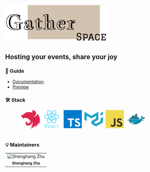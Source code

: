 ## ![Logo](./doc/static/img/logo.png)

## Hosting your events, share your joy

### :pushpin: Guide

- [Documentation]()
- [Preview]()

### :hammer_and_wrench: Stack

<div align=center>
  <img src="https://raw.githubusercontent.com/devicons/devicon/master/icons/nestjs/nestjs-plain.svg" title="Csharp" alt="Nest.Js" width="60" height="60"/>&nbsp;
  <img src="https://raw.githubusercontent.com/devicons/devicon/1119b9f84c0290e0f0b38982099a2bd027a48bf1/icons/react/react-original-wordmark.svg" title="React" alt="React" width="60" height="60"/>&nbsp;
  <img src="https://raw.githubusercontent.com/devicons/devicon/master/icons/typescript/typescript-plain.svg" title="TypeScript" alt="React" width="60" height="60"/>&nbsp;
  <img src="https://raw.githubusercontent.com/devicons/devicon/master/icons/materialui/materialui-plain.svg" title="MUI" alt="JavaScript" width="60" height="60"/>&nbsp;
  <img src="https://raw.githubusercontent.com/devicons/devicon/1119b9f84c0290e0f0b38982099a2bd027a48bf1/icons/javascript/javascript-original.svg" title="JavaScript" alt="JavaScript" width="60" height="60"/>&nbsp;
  <img src="https://raw.githubusercontent.com/devicons/devicon/1119b9f84c0290e0f0b38982099a2bd027a48bf1/icons/docker/docker-original.svg" title="Docker" alt="Docker" width="60" height="60"/>
</div>
<br/>

### :bulb: Maintainers

<table align=center>
  <tbody>
    <tr>
    <td align="center"><a><img src="https://avatars.githubusercontent.com/u/67240191?v=4" width="100px;" alt="Shenghang Zhu"/><br><sub><b>Shenghang Zhu</b></a></td>
    </tr>
  </tbody>
</table>
